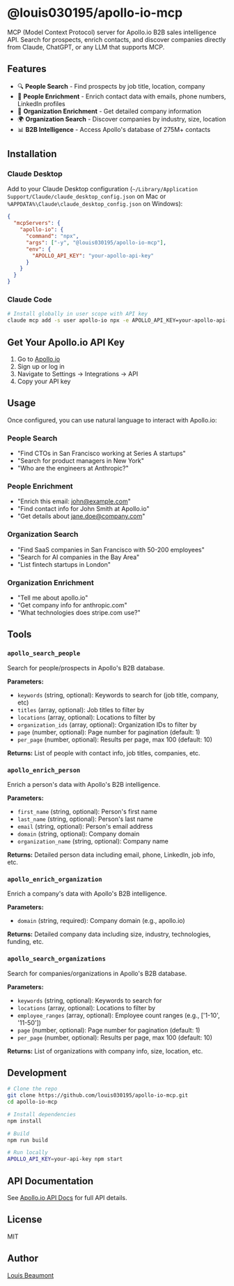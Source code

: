 # @louis030195/apollo-io-mcp

MCP (Model Context Protocol) server for Apollo.io B2B sales intelligence API. Search for prospects, enrich contacts, and discover companies directly from Claude, ChatGPT, or any LLM that supports MCP.

## Features

- 🔍 **People Search** - Find prospects by job title, location, company
- 👤 **People Enrichment** - Enrich contact data with emails, phone numbers, LinkedIn profiles
- 🏢 **Organization Enrichment** - Get detailed company information
- 🌍 **Organization Search** - Discover companies by industry, size, location
- 📊 **B2B Intelligence** - Access Apollo's database of 275M+ contacts

## Installation

### Claude Desktop

Add to your Claude Desktop configuration (`~/Library/Application Support/Claude/claude_desktop_config.json` on Mac or `%APPDATA%\Claude\claude_desktop_config.json` on Windows):

```json
{
  "mcpServers": {
    "apollo-io": {
      "command": "npx",
      "args": ["-y", "@louis030195/apollo-io-mcp"],
      "env": {
        "APOLLO_API_KEY": "your-apollo-api-key"
      }
    }
  }
}
```

### Claude Code

```bash
# Install globally in user scope with API key
claude mcp add -s user apollo-io npx -e APOLLO_API_KEY=your-apollo-api-key -- -y @louis030195/apollo-io-mcp
```

## Get Your Apollo.io API Key

1. Go to [Apollo.io](https://app.apollo.io/#/settings/integrations/api)
2. Sign up or log in
3. Navigate to Settings → Integrations → API
4. Copy your API key

## Usage

Once configured, you can use natural language to interact with Apollo.io:

### People Search
- "Find CTOs in San Francisco working at Series A startups"
- "Search for product managers in New York"
- "Who are the engineers at Anthropic?"

### People Enrichment
- "Enrich this email: john@example.com"
- "Find contact info for John Smith at Apollo.io"
- "Get details about jane.doe@company.com"

### Organization Search
- "Find SaaS companies in San Francisco with 50-200 employees"
- "Search for AI companies in the Bay Area"
- "List fintech startups in London"

### Organization Enrichment
- "Tell me about apollo.io"
- "Get company info for anthropic.com"
- "What technologies does stripe.com use?"

## Tools

### `apollo_search_people`

Search for people/prospects in Apollo's B2B database.

**Parameters:**
- `keywords` (string, optional): Keywords to search for (job title, company, etc)
- `titles` (array, optional): Job titles to filter by
- `locations` (array, optional): Locations to filter by
- `organization_ids` (array, optional): Organization IDs to filter by
- `page` (number, optional): Page number for pagination (default: 1)
- `per_page` (number, optional): Results per page, max 100 (default: 10)

**Returns:** List of people with contact info, job titles, companies, etc.

### `apollo_enrich_person`

Enrich a person's data with Apollo's B2B intelligence.

**Parameters:**
- `first_name` (string, optional): Person's first name
- `last_name` (string, optional): Person's last name
- `email` (string, optional): Person's email address
- `domain` (string, optional): Company domain
- `organization_name` (string, optional): Company name

**Returns:** Detailed person data including email, phone, LinkedIn, job info, etc.

### `apollo_enrich_organization`

Enrich a company's data with Apollo's B2B intelligence.

**Parameters:**
- `domain` (string, required): Company domain (e.g., apollo.io)

**Returns:** Detailed company data including size, industry, technologies, funding, etc.

### `apollo_search_organizations`

Search for companies/organizations in Apollo's B2B database.

**Parameters:**
- `keywords` (string, optional): Keywords to search for
- `locations` (array, optional): Locations to filter by
- `employee_ranges` (array, optional): Employee count ranges (e.g., ['1-10', '11-50'])
- `page` (number, optional): Page number for pagination (default: 1)
- `per_page` (number, optional): Results per page, max 100 (default: 10)

**Returns:** List of organizations with company info, size, location, etc.

## Development

```bash
# Clone the repo
git clone https://github.com/louis030195/apollo-io-mcp.git
cd apollo-io-mcp

# Install dependencies
npm install

# Build
npm run build

# Run locally
APOLLO_API_KEY=your-api-key npm start
```

## API Documentation

See [Apollo.io API Docs](https://docs.apollo.io/) for full API details.

## License

MIT

## Author

[Louis Beaumont](https://twitter.com/louis030195)
